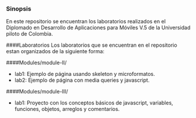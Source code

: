 ### Sinopsis 

En este repositorio se encuentran los laboratorios realizados en el Diplomado en Desarrollo de Aplicaciones para Móviles V.5 de la Universidad piloto de Colombia.

####Laboratorios
Los laboratorios que se encuentran en el repositorio estan organizados de la siguiente forma:

####Modules/module-II/
- lab1: Ejemplo de página usando skeleton y microformatos.
- lab2: Ejemplo de página con media queries y javascript.

####Modules/module-III/
- lab1: Proyecto con los conceptos básicos de javascript, variables, funciones, objetos, arreglos y comentarios.
